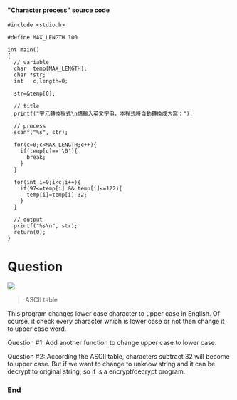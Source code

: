 #### "Character process" source code

    #include <stdio.h>

    #define MAX_LENGTH 100

    int main()
    {
      // variable
      char  temp[MAX_LENGTH];
      char *str;
      int   c,length=0;
    
      str=&temp[0];
    
      // title
      printf("字元轉換程式\n請輸入英文字串，本程式將自動轉換成大寫：");
    
      // process
      scanf("%s", str);
    
      for(c=0;c<MAX_LENGTH;c++){
        if(temp[c]=='\0'){
          break;
        }
      }
    
      for(int i=0;i<c;i++){
        if(97<=temp[i] && temp[i]<=122){
          temp[i]=temp[i]-32;
        }
      }
    
      // output
      printf("%s\n", str);
      return(0);
    }


# Question

![](http://www.asciitable.com/index/asciifull.gif)

> ASCII table

This program changes lower case character to upper case in English.
Of course, it check every character which is lower case or not then change it to upper case word.

Question #1:
Add another function to change upper case to lower case.

Question #2:
According the ASCII table, characters subtract 32 will become to upper case. But if we want to change to unknow string and it can be decrypt to original string, so it is a encrypt/decrypt program.

### End
